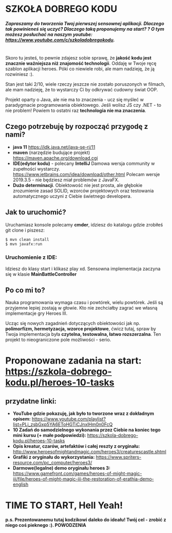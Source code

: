 # SZKOŁA DOBREGO KODU 
##### Zapraszamy do tworzenia Twoj pierwszej sensownej aplikacji. Dlaczego tak powinieneś się uczyć? Dlaczego taką proponujemy na start? ? O tym możesz posłuchać na naszym youtube: https://www.youtube.com/c/szkoladobregokodu.
#

Skoro tu jesteś, to pewnie zdajesz sobie sprawę, że **jakość kodu jest znacznie ważniejsza niż znajomość technologii**. Oddaję w Twoje ręcę szablon aplikacji heroes. Póki co niewiele robi, ale mam nadzieję, że ją rozwiniesz :).

Stan jest taki 2/10, wiele rzeczy jeszcze nie zostało poruszonych w filmach, ale mam nadzieję, że to wystarczy Ci by odkrywać cudowny świat OOP.

Projekt oparty o Java, ale nie ma to znaczenia - ucz się myśleć w paradygmacie programowania obiektowego. Jeśli wolisz JS czy .NET - to nie problem! Powiem to ostatni raz **technologia nie ma znaczenia**.

## Czego potrzebuję by rozpocząć przygodę z nami?
- **java 11** https://jdk.java.net/java-se-ri/11
- **maven** (narzędzie budujące projekt) https://maven.apache.org/download.cgi 
- **IDE(edytor kodu)** - polecany **IntelliJ** Damowa wersja community w zupełności wystarczy. https://www.jetbrains.com/idea/download/other.html Polecam wersje 2019.3.5 - nie będziesz miał problemów z JavaFX.
- **Dużo determinacji**. Obiektowość nie jest prosta, ale głębokie zrozumienie zasad SOLID, wzorców projektowych oraz testowania automatycznego uczyni z Ciebie świetnego developera.

## Jak to uruchomić?
Uruchamiasz konsole polecamy **cmder**, idziesz do katalogu gdzie zrobiłeś git clone i piszesz:
```sh
$ mvn clean install
$ mvn javafx:run
```

### Uruchomienie z IDE:
Idziesz do klasy start i klikasz play xd.
Sensowna implementacja zaczyna się w klasie **MainBattleController**

## Po co mi to?
Nauka programowania wymaga czasu i powtórek, wielu powtórek. Jeśli są przyjemne lepiej zostają w głowie. Kto nie zechciałby zagrać we własną implementacje gry Heroes III.

Ucząc się nowych zagadnień dotyczących obiektowości jak np. **polimorfizm, hermetyzacja, wzorce projektowe**, ćwicz tutaj, spraw by Twoja implementacja była **czytelna, testowalna, łatwo rozszerzalna**. Ten projekt to nieograniczone pole możliwości - serio.

# Proponowane zadania na start: https://szkola-dobrego-kodu.pl/heroes-10-tasks

## przydatne linki:
- **YouTube gdzie pokazuję, jak było to tworzone wraz z dokładnym opisem:** https://www.youtube.com/playlist?list=PLj_zsbGxp5YA6EToHGTiCJnxlHm0n0FcQ
- **10 Zadań do samodzielnego wykonania przez Ciebie na koniec tego mini kursu (+ małe podpowiedzi):** https://szkola-dobrego-kodu.pl/heroes-10-tasks
- **Opis kreatur, czarów, artefaktów i całej reszty z oryginału:** http://www.heroesofmightandmagic.com/heroes3/creaturescastle.shtml
- **Grafiki z oryginału do wykorzystania:** https://www.spriters-resource.com/pc_computer/heroes3/
- **Darmowe(legalne) demo oryginału heroes 3:** https://www.gamefront.com/games/heroes-of-might-magic-iii/file/heroes-of-might-magic-iii-the-restoration-of-erathia-demo-english

# **TIME TO START, Hell Yeah!**

#### p.s. Prezentowanemu tutaj kodzikowi daleko do ideału! Twój cel - zrobić z niego coś pieknego :). POWODZENIA

